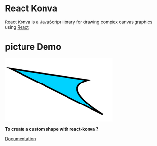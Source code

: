 # React Konva
React Konva is a JavaScript library for drawing complex canvas graphics using [React](https://reactjs.org/)
# picture Demo

![Demo](./img.png)

**To create a custom shape with react-konva ?**

[Documentation](https://konvajs.org/docs/react/Custom_Shape.html)